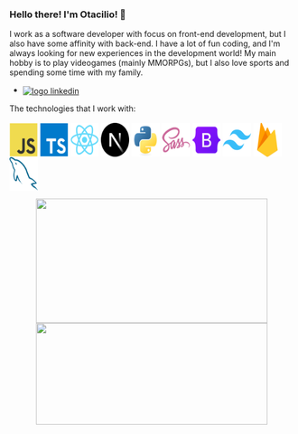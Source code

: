 ### Hello there! I'm Otacilio! 👋

I work as a software developer with focus on front-end development, but I also have some affinity with back-end. I have a lot of fun coding, and I'm always looking for new experiences in the development world! My main hobby is to play videogames (mainly MMORPGs), but I also love sports and spending some time with my family.

- <a href="https://linkedin.com/in/otacilio-dml" target="_blank" rel="noopener noreferrer"><img src="https://img.shields.io/badge/LinkedIn-0077B5?style=for-the-badge&logo=linkedin&logoColor=white" align="center" alt="logo linkedin" height="30" /></a>

The technologies that I work with:
<br/><br/>
<img align="center" alt="logo-javascript" height="60" width="50" src="https://github.com/devicons/devicon/blob/master/icons/javascript/javascript-original.svg">&nbsp;<img align="center" alt="logo-typescript" height="60"  width="50" src="https://github.com/devicons/devicon/blob/master/icons/typescript/typescript-original.svg">&nbsp;<img align="center" alt="logo-reactjs" height="60" width="50" src="https://github.com/devicons/devicon/blob/master/icons/react/react-original.svg">&nbsp;<img align="center" alt="logo-nextjs" height="60" width="50" src="https://github.com/devicons/devicon/blob/master/icons/nextjs/nextjs-original.svg">&nbsp;<img align="center" alt="logo-python" height="60" width="50" src="https://github.com/devicons/devicon/blob/master/icons/python/python-original.svg">&nbsp;<img align="center" alt="logo-sass" height="60" width="50" src="https://github.com/devicons/devicon/blob/master/icons/sass/sass-original.svg">&nbsp;<img align="center" alt="logo-bootstrap" height="60" width="50" src="https://github.com/devicons/devicon/blob/master/icons/bootstrap/bootstrap-original.svg">&nbsp;<img align="center" alt="logo-tailwindcss" height="60" width="50" src="https://github.com/devicons/devicon/blob/master/icons/tailwindcss/tailwindcss-original.svg">&nbsp;<img align="center" alt="logo-firebase" height="60" width="50" src="https://github.com/devicons/devicon/blob/master/icons/firebase/firebase-original.svg">&nbsp;<img align="center" alt="logo-mysql" height="60" width="50" src="https://github.com/devicons/devicon/blob/master/icons/mysql/mysql-original.svg">

<div align="center">
  <a href="https://github.com/otaciliow">
  <img align="center" height="220em" width="410em" src="https://github-readme-stats.vercel.app/api?username=otaciliow&show_icons=true&theme=tokyonight&include_all_commits=true&count_private=true"/>
  <img align="center" height="180em" width="410em" src="https://github-readme-stats.vercel.app/api/top-langs/?username=otaciliow&layout=compact&langs_count=7&theme=tokyonight"/>
 </div>
    
<!--
**otaciliow/otaciliow** is a ✨ _special_ ✨ repository because its `README.md` (this file) appears on your GitHub profile.
-->
